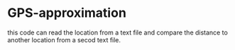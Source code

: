 # GPS-approximation
this code can read the location from a text file and compare the distance to another location from a secod text file.
